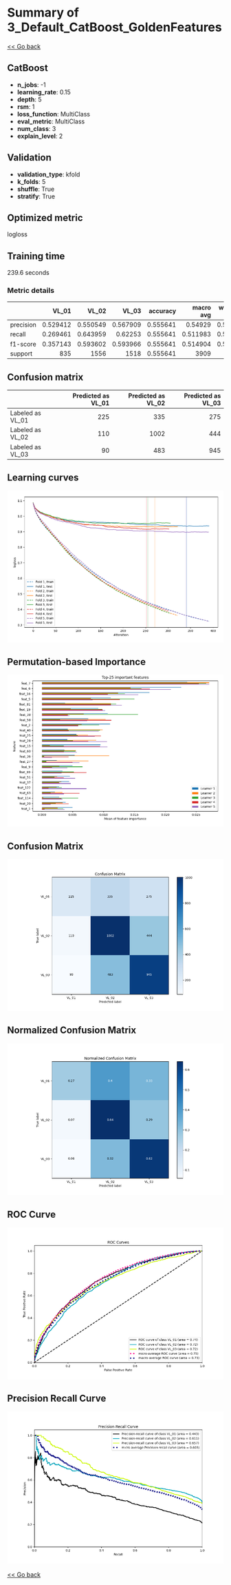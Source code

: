 # Summary of 3_Default_CatBoost_GoldenFeatures

[<< Go back](../README.md)


## CatBoost
- **n_jobs**: -1
- **learning_rate**: 0.15
- **depth**: 5
- **rsm**: 1
- **loss_function**: MultiClass
- **eval_metric**: MultiClass
- **num_class**: 3
- **explain_level**: 2

## Validation
 - **validation_type**: kfold
 - **k_folds**: 5
 - **shuffle**: True
 - **stratify**: True

## Optimized metric
logloss

## Training time

239.6 seconds

### Metric details
|           |      VL_01 |       VL_02 |       VL_03 |   accuracy |   macro avg |   weighted avg |   logloss |
|:----------|-----------:|------------:|------------:|-----------:|------------:|---------------:|----------:|
| precision |   0.529412 |    0.550549 |    0.567909 |   0.555641 |    0.54929  |       0.552775 |  0.925697 |
| recall    |   0.269461 |    0.643959 |    0.62253  |   0.555641 |    0.511983 |       0.555641 |  0.925697 |
| f1-score  |   0.357143 |    0.593602 |    0.593966 |   0.555641 |    0.514904 |       0.543233 |  0.925697 |
| support   | 835        | 1556        | 1518        |   0.555641 | 3909        |    3909        |  0.925697 |


## Confusion matrix
|                  |   Predicted as VL_01 |   Predicted as VL_02 |   Predicted as VL_03 |
|:-----------------|---------------------:|---------------------:|---------------------:|
| Labeled as VL_01 |                  225 |                  335 |                  275 |
| Labeled as VL_02 |                  110 |                 1002 |                  444 |
| Labeled as VL_03 |                   90 |                  483 |                  945 |

## Learning curves
![Learning curves](learning_curves.png)

## Permutation-based Importance
![Permutation-based Importance](permutation_importance.png)
## Confusion Matrix

![Confusion Matrix](confusion_matrix.png)


## Normalized Confusion Matrix

![Normalized Confusion Matrix](confusion_matrix_normalized.png)


## ROC Curve

![ROC Curve](roc_curve.png)


## Precision Recall Curve

![Precision Recall Curve](precision_recall_curve.png)



[<< Go back](../README.md)
